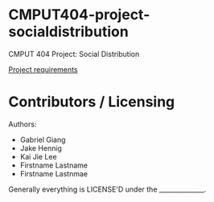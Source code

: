 CMPUT404-project-socialdistribution
===================================

CMPUT 404 Project: Social Distribution

[Project requirements](https://github.com/uofa-cmput404/project-socialdistribution/blob/master/project.org) 

Contributors / Licensing
========================

Authors:
    
* Gabriel Giang
* Jake Hennig
* Kai Jie Lee
* Firstname Lastname
* Firstname Lastnmae

Generally everything is LICENSE'D under the ______________.
